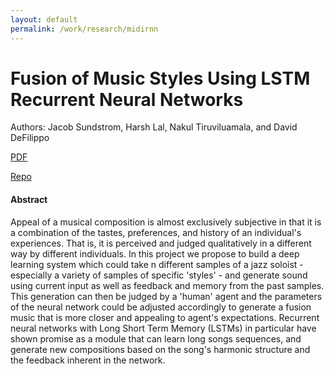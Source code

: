 ```yaml
---
layout: default
permalink: /work/research/midirnn
---
```


# Fusion of Music Styles Using LSTM Recurrent Neural Networks
Authors: Jacob Sundstrom, Harsh Lal, Nakul Tiruviluamala, and David DeFilippo

[PDF](./fusion.pdf)

[Repo](https://github.com/woolgathering/midi-rnn)

#### Abstract
Appeal of a musical composition is almost exclusively subjective in that it is a combination of the tastes, preferences, and history of an individual's experiences. That is, it is perceived and judged qualitatively in a different way by different individuals. In this project we propose to build a deep learning system which could take n different samples of a jazz soloist - especially a variety of samples of specific 'styles' - and generate sound using current input as well as feedback and memory from the past samples. This generation can then be judged by a 'human' agent and the parameters of the neural network could be adjusted accordingly to generate a fusion music that is more closer and appealing to agent's expectations. Recurrent neural networks with Long Short Term Memory (LSTMs) in particular have shown promise as a module that can learn long songs sequences, and generate new compositions based on the song's harmonic structure and the feedback inherent in the network.
